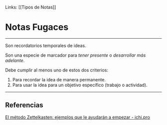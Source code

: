 Links: [[Tipos de Notas]]

# Notas Fugaces
---

Son recordatorios temporales de ideas.

Son una especie de marcador para *tener presente* o *desarrollar más adelante*.

Debe cumplir al menos uno de estos dos criterios:
1. Para recordar la idea de manera permanente.
2. Para usar la idea para un objetivo específico (trabajo o actividad).

---

## Referencias
[El método Zettelkasten: ejemplos que le ayudarán a empezar - ichi.pro](https://ichi.pro/es/el-metodo-zettelkasten-ejemplos-que-le-ayudaran-a-empezar-157824025533158)